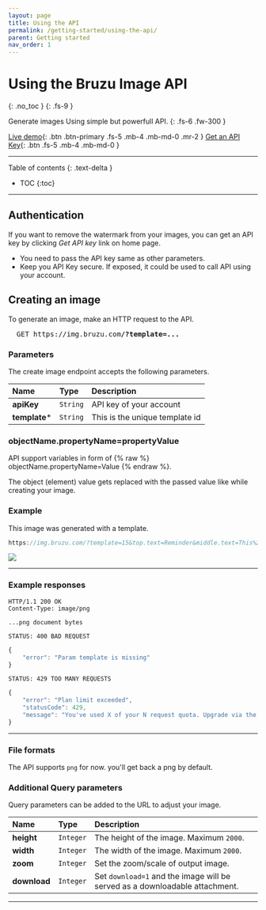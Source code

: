 ```yaml
---
layout: page
title: Using the API
permalink: /getting-started/using-the-api/
parent: Getting started
nav_order: 1
---
```

# Using the Bruzu Image API
{: .no_toc }
{: .fs-9 }

Generate images Using simple but powerfull API.
{: .fs-6 .fw-300 }

[Live demo](https://bruzu.com/){: .btn .btn-primary .fs-5 .mb-4 .mb-md-0 .mr-2 }
[Get an API Key](https://bruzu.com){: .btn .fs-5 .mb-4 .mb-md-0 }

<hr>

Table of contents
{: .text-delta }
- TOC
{:toc}

<hr>

## Authentication

If you want to remove the watermark from your images, you can get an API key by clicking *Get API key* link on home page. 

- You need to pass the API key same as other parameters.
- Keep you API Key secure. If exposed, it could be used to call API using your account.


## Creating an image

To generate an image, make an HTTP request to the API.

<pre class="http-method fs-4">
  <span>GET</span> https://img.bruzu.com<b>/?template=...</b>
</pre>

### Parameters

The create image endpoint accepts the following parameters.

| Name        | Type          | Description |
|:-------------|:------------------|:------|
| **apiKey**           | `String`  | API key of your account |
| **template**<span class="text-red-200">*</span>           | `String`  | This is the unique template id |


### objectName.propertyName=propertyValue

API support variables in form of {% raw %} objectName.propertyName=Value {% endraw %}.

The object (element) value gets replaced with the passed value like while creating your image.

### Example
This image was generated with a template.

```javascript
https://img.bruzu.com/?template=15&top.text=Reminder&middle.text=This%2520too%2520shall%2520pass&bottom.text=OK
```
<img src="https://img.bruzu.com/?template=15&top.text=Reminder&middle.text=This%2520too%2520shall%2520pass&bottom.text=OK">

<hr>

### Example responses
```
HTTP/1.1 200 OK
Content-Type: image/png

...png document bytes

```

```
STATUS: 400 BAD REQUEST
```

```javascript
{
    "error": "Param template is missing"
}
```

```
STATUS: 429 TOO MANY REQUESTS
```

```javascript
{
    "error": "Plan limit exceeded",
    "statusCode": 429,
    "message": "You've used X of your N request quota. Upgrade via the Dashboard: https://bruzu.com"
}
```

<hr>

### File formats

The API supports `png` for now. you'll get back a png by default.


### Additional Query parameters

Query parameters can be added to the URL to adjust your image.

| Name        | Type          | Description |
|:-------------|:------------------|:------|
| **height** | `Integer` | The height of the image. Maximum `2000`. |
| **width**  | `Integer`  | The width of the image. Maximum `2000`. |
| **zoom**   | `Integer` | Set the zoom/scale of output image.  |
| **download**     | `Integer` | Set `download=1` and the image will be served as a downloadable attachment. |

<hr>
